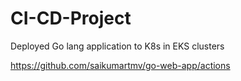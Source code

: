 # CI-CD-Project
Deployed Go lang application to K8s in EKS clusters

https://github.com/saikumartmv/go-web-app/actions
